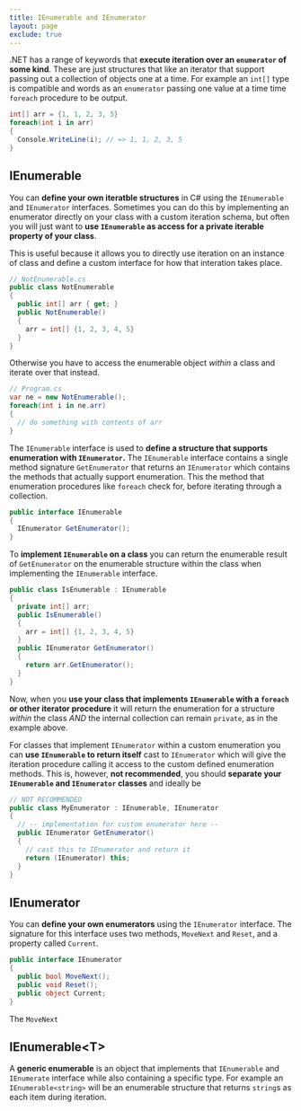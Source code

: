 ```yaml
---
title: IEnumerable and IEnumerator
layout: page
exclude: true
---
```


.NET has a range of keywords that **execute iteration over an `enumerator` of some kind**. These are just structures that like an iterator that support passing out a collection of objects one at a time. For example an `int[]` type is compatible and words as an `enumerator` passing one value at a time time `foreach` procedure to be output. 
```csharp
int[] arr = {1, 1, 2, 3, 5}
foreach(int i in arr)
{
  Console.WriteLine(i); // => 1, 1, 2, 3, 5
}
```

## IEnumerable

You can **define your own iteratble structures** in C# using the `IEnumerable` and `IEnumerator` interfaces. Sometimes you can do this by implementing an enumerator directly on your class with a custom iteration schema, but often you will just want to **use `IEnumerable` as access for a private iterable property of your class**.

This is useful because it allows you to directly use iteration on an instance of class and define a custom interface for how that interation takes place.
```csharp
// NotEnumerable.cs
public class NotEnumerable
{
  public int[] arr { get; }
  public NotEnumerable()
  {
    arr = int[] {1, 2, 3, 4, 5}
  }
}
```

Otherwise you have to access the enumerable object *within* a class and iterate over that instead.
```csharp
// Program.cs
var ne = new NotEnumerable();
foreach(int i in ne.arr)
{
  // do something with contents of arr
}
```

The `IEnumerable` interface is used to **define a structure that supports enumeration with `IEnumerator`.** The `IEnumerable` interface contains a single method signature `GetEnumerator` that returns an `IEnumerator` which contains the methods that actually support enumeration. This the method that enumeration procedures like `foreach` check for, before iterating through a collection.
```csharp
public interface IEnumerable
{
  IEnumerator GetEnumerator();
}
```

To **implement `IEnumerable` on a class** you can return the enumerable result of `GetEnumerator` on the enumerable structure within the class when implementing the `IEnumerable` interface.
```csharp
public class IsEnumerable : IEnumerable
{
  private int[] arr;
  public IsEnumerable()
  {
    arr = int[] {1, 2, 3, 4, 5}
  }
  public IEnumerator GetEnumerator()
  {
    return arr.GetEnumerator();
  }
}
```

Now, when you **use your class that implements `IEnumerable` with a `foreach` or other iterator procedure** it will return the enumeration for a structure *within* the class *AND* the internal collection can remain `private`, as in the example above.

For classes that implement `IEnumerator` within a custom enumeration you can **use `IEnumerable` to return itself** cast to `IEnumerator` which will give the iteration procedure calling it access to the custom defined enumeration methods. This is, however, **not recommended**, you should **separate your `IEnumerable` and `IEnumerator` classes** and ideally be 
```csharp
// NOT RECOMMENDED
public class MyEnumerator : IEnumerable, IEnumerator
{
  // -- implementation for custom enumerator here --
  public IEnumerator GetEnumerator()
  {
    // cast this to IEnumerator and return it
    return (IEnumerator) this;
  }
}
```

## IEnumerator

You can **define your own enumerators** using the `IEnumerator` interface. The signature for this interface uses two methods, `MoveNext` and `Reset`, and a property called `Current`.
```csharp
public interface IEnumerator
{
  public bool MoveNext();
  public void Reset();
  public object Current; 
}
```

The `MoveNext` 

## IEnumerable\<T\>

A **generic enumerable** is an object that implements that `IEnumerable` and `IEnumerate` interface while also containing a specific type. For example an `IEnumerable<string>` will be an enumerable structure that returns `string`s as each item during iteration.
<!--stackedit_data:
eyJoaXN0b3J5IjpbLTE2MTgwODQyNSw5NzE5NTE3MjksMTAxNz
Q2MDUxMywtMjA0NzE4Njg1OCwtMTA3Njk3MDU0LDExMzM0MTA5
MjIsMTgzMDY0MzM1MCwxMjE4MzgwODUwLC02Nzc2MDUxNjFdfQ
==
-->